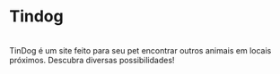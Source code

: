 <h1>Tindog</h1>
<br>
TinDog é um site feito para seu pet encontrar outros animais em locais próximos. Descubra diversas possibilidades!
